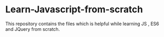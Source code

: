 # Learn-Javascript-from-scratch
This repository contains the files which is helpful while learning JS , ES6 and JQuery from scratch.
